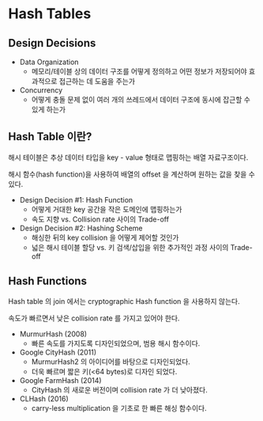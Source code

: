 # Hash Tables

## Design Decisions

* Data Organization
    * 메모리/테이블 상의 데이터 구조를 어떻게 정의하고 어떤 정보가 저장되어야 효과적으로 접근하는 데 도움을 주는가
* Concurrency
    * 어떻게 충돌 문제 없이 여러 개의 쓰레드에서 데이터 구조에 동시에 잡근할 수 있게 하는가

## Hash Table 이란?

해시 테이블은 추상 데이터 타입을 key - value 형태로 맵핑하는 배열 자료구조이다.

해시 함수(hash function)을 사용하여 배열의 offset 을 계산하며 원하는 값을 찾을 수 있다.

* Design Decision #1: Hash Function
    * 어떻게 거대한 key 공간을 작은 도메인에 맵핑하는가
    * 속도 지향 vs. Collision rate 사이의 Trade-off
* Design Decision #2: Hashing Scheme
    * 해싱한 뒤의 key collision 을 어떻게 제어할 것인가
    * 넓은 해시 테이블 할당 vs. 키 검색/삽입을 위한 추가적인 과정 사이의 Trade-off

## Hash Functions

Hash table 의 join 에서는 cryptographic Hash function 을 사용하지 않는다.

속도가 빠르면서 낮은 collision rate 를 가지고 있어야 한다.

* MurmurHash (2008)
    * 빠른 속도를 가지도록 디자인되었으며, 범용 해시 함수이다.
* Google CityHash (2011)
    * MurmurHash2 의 아이디어를 바탕으로 디자인되었다.
    * 더욱 빠르며 짧은 키(<64 bytes)로 디자인 되었다.
* Google FarmHash (2014)
    * CityHash 의 새로운 버전이며 collision rate 가 더 낮아졌다.
* CLHash (2016)
    * carry-less multiplication 을 기초로 한 빠른 해싱 함수이다.

